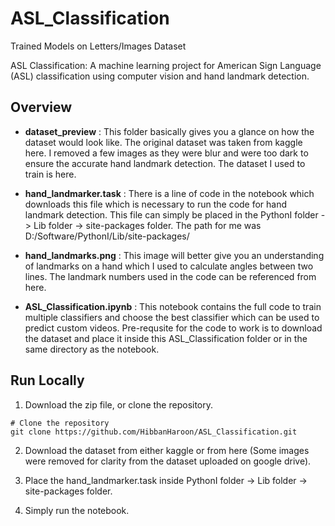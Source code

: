 # ASL_Classification

Trained Models on Letters/Images Dataset

ASL Classification: A machine learning project for American Sign Language (ASL) classification using computer vision and hand landmark detection.

## Overview

- **dataset_preview** : This folder basically gives you a glance on how the dataset would look like. The original dataset was taken from kaggle here. I removed a few images as they were blur and were too dark to ensure the accurate hand landmark detection. The dataset I used to train is here.

- **hand_landmarker.task** : There is a line of code in the notebook which downloads this file which is necessary to run the code for hand landmark detection. This file can simply be placed in the PythonI folder -> Lib folder -> site-packages folder. The path for me was D:/Software/PythonI/Lib/site-packages/

- **hand_landmarks.png** : This image will better give you an understanding of landmarks on a hand which I used to calculate angles between two lines. The landmark numbers used in the code can be referenced from here.

- **ASL_Classification.ipynb** : This notebook contains the full code to train multiple classifiers and choose the best classifier which can be used to predict custom videos. Pre-requsite for the code to work is to download the dataset and place it inside this ASL_Classification folder or in the same directory as the notebook.

## Run Locally

1. Download the zip file, or clone the repository.

```
# Clone the repository
git clone https://github.com/HibbanHaroon/ASL_Classification.git
```

2. Download the dataset from either kaggle or from here (Some images were removed for clarity from the dataset uploaded on google drive).

3. Place the hand_landmarker.task inside PythonI folder -> Lib folder -> site-packages folder.

4. Simply run the notebook.
